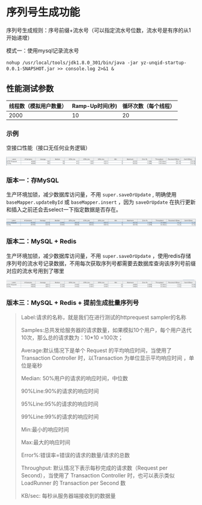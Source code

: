 # 序列号生成功能

序列号生成规则：序号前缀+流水号（可以指定流水号位数，流水号是有序的从1开始递增）

模式一：使用mysql记录流水号



```shell
nohup /usr/local/tools/jdk1.8.0_301/bin/java -jar yz-unqid-startup-0.0.1-SNAPSHOT.jar >> console.log 2>&1 &
```



## 性能测试参数

| 线程数（模拟用户数量） | Ramp-Up时间(秒) | 循环次数（每个线程） |
| ---------------------- | --------------- | -------------------- |
| 2000                   | 10              | 20                   |

### 示例

空接口性能（接口无任何业务逻辑）

![image-20240714232004794](images/image-20240714232004794.png)

### 版本一：存MySQL

生产环境加锁，减少数据库访问量，不用 `super.saveOrUpdate` , 明确使用`baseMapper.updateById` 或 `baseMapper.insert` ，因为 `saveOrUpdate` 在执行更新和插入之前还会去select一下指定数据是否存在。

![image-20240715000811165](images/image-20240715000811165.png)

### 版本二：MySQL + Redis

生产环境加锁，减少数据库访问量，不用 `super.saveOrUpdate` ，使用redis存储序列号的流水号记录数据，不用每次获取序列号都需要去数据库查询该序列号前缀对应的流水号用到了哪里

![image-20240715002348456](images/image-20240715002348456.png)

### 版本三：MySQL + Redis + 提前生成批量序列号





> Label:请求的名称，就是我们在进行测试的httprequest sampler的名称
>
> Samples:总共发给服务器的请求数量，如果模拟10个用户，每个用户迭代10次，那么总的请求数为：10*10 =100次；
>
> Average:默认情况下是单个 Request 的平均响应时间，当使用了 Transaction Controller 时，以Transaction 为单位显示平均响应时间 ，单位是毫秒
>
> Median: 50%用户的请求的响应时间，中位数
>
> 90%Line:90%的请求的响应时间
>
> 95%Line:95%的请求的响应时间
>
> 99%Line:99%的请求的响应时间
>
> Min:最小的响应时间
>
> Max:最大的响应时间
>
> Error%:错误率=错误的请求的数量/请求的总数
>
> Throughput: 默认情况下表示每秒完成的请求数（Request per Second），当使用了 Transaction Controller 时，也可以表示类似 LoadRunner 的 Transaction per Second 数 
>
> KB/sec: 每秒从服务器端接收到的数据量

